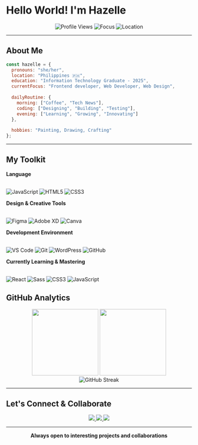 # Hello World! I'm Hazelle

<div align="center">
  <img src="https://komarev.com/ghpvc/?username=hazelle&style=for-the-badge&color=4285F4" alt="Profile Views"/>
  <img src="https://img.shields.io/badge/Focus-Frontend%20Development-4285F4?style=for-the-badge&logo=google-chrome&logoColor=white" alt="Focus"/>
  <img src="https://img.shields.io/badge/Location-Philippines-0A66C2?style=for-the-badge&logo=google-earth&logoColor=white" alt="Location"/>
</div>

---

## About Me

```javascript
const hazelle = {
  pronouns: "she/her",
  location: "Philippines 🇵🇭",
  education: "Information Technology Graduate - 2025",
  currentFocus: "Frontend developer, Web Developer, Web Design",
  
  dailyRoutine: {
    morning: ["Coffee", "Tech News"],
    coding: ["Designing", "Building", "Testing"],
    evening: ["Learning", "Growing", "Innovating"]
  },
  
  hobbies: "Painting, Drawing, Crafting"
};
```

---

## My Toolkit

<summary><b>Language</b></summary>
<br>

![JavaScript](https://img.shields.io/badge/javascript-%23323330.svg?style=for-the-badge&logo=javascript&logoColor=%23F7DF1E)
![HTML5](https://img.shields.io/badge/html5-%23E34F26.svg?style=for-the-badge&logo=html5&logoColor=white)
![CSS3](https://img.shields.io/badge/css3-%231572B6.svg?style=for-the-badge&logo=css3&logoColor=white)

<summary><b> Design & Creative Tools</b></summary>
<br>
<p>
  <img src="https://img.shields.io/badge/Figma-F24E1E?style=for-the-badge&logo=figma&logoColor=white" alt="Figma"/>
  <img src="https://img.shields.io/badge/Adobe%20XD-FF61F6?style=for-the-badge&logo=adobe%20xd&logoColor=white" alt="Adobe XD"/>
  <img src="https://img.shields.io/badge/Canva-00C4CC?style=for-the-badge&logo=canva&logoColor=white" alt="Canva"/>

</p>

<summary><b> Development Environment</b></summary>
<br>

<p>
  <img src="https://img.shields.io/badge/VS%20Code-007ACC?style=for-the-badge&logo=visual%20studio%20code&logoColor=white" alt="VS Code"/>
  <img src="https://img.shields.io/badge/Git-F05032?style=for-the-badge&logo=git&logoColor=white" alt="Git"/>
  <img src="https://img.shields.io/badge/WordPress-21759B?style=for-the-badge&logo=wordpress&logoColor=white" alt="WordPress"/>
  <img src="https://img.shields.io/badge/GitHub-181717?style=for-the-badge&logo=github&logoColor=white" alt="GitHub"/>
</p>


<summary><b> Currently Learning & Mastering</b></summary>
<br>
 <p>
  <img src="https://img.shields.io/badge/React-20232A?style=for-the-badge&logo=react&logoColor=61DAFB" alt="React"/>
  <img src="https://img.shields.io/badge/Sass-CC6699?style=for-the-badge&logo=sass&logoColor=white" alt="Sass"/>
  <img src="https://img.shields.io/badge/CSS3-1572B6?style=for-the-badge&logo=css3&logoColor=white" alt="CSS3"/>
  <img src="https://img.shields.io/badge/JavaScript-F7DF1E?style=for-the-badge&logo=javascript&logoColor=black" alt="JavaScript"/>
</p>




## GitHub Analytics

<div align="center">
  <img height="180em" src="https://github-readme-stats.vercel.app/api?username=haze11e&show_icons=true&theme=radical&include_all_commits=true&count_private=true&bg_color=0d1117&title_color=4285f4&text_color=ffffff&icon_color=4285f4&border_color=30363d"/>
  <img height="180em" src="https://github-readme-stats.vercel.app/api/top-langs/?username=hazelle&layout=compact&theme=radical&bg_color=0d1117&title_color=4285f4&text_color=ffffff&border_color=30363d"/>
</div>

<div align="center">
  <img src="https://github-readme-streak-stats.herokuapp.com/?user=hazelle&theme=radical&background=0d1117&border=30363d&stroke=4285f4&ring=4285f4&fire=ff6b6b&currStreakLabel=4285f4" alt="GitHub Streak"/>
</div>

---
## Let's Connect & Collaborate

<div align="center">
  <a href="https://www.linkedin.com/in/asence">
    <img src="https://img.shields.io/badge/LinkedIn-4285F4?style=for-the-badge&logo=linkedin&logoColor=white"/>
  </a>
  <a href="https://asencehazellejane1.wixsite.com/haze-portfolio">
    <img src="https://img.shields.io/badge/Portfolio-4285F4?style=for-the-badge&logo=safari&logoColor=white"/>
  </a>
  <a href="mailto:asence.hazelle@gmail.com">
    <img src="https://img.shields.io/badge/Gmail-4285F4?style=for-the-badge&logo=gmail&logoColor=white"/>
  </a>
</div>

---
<div align="center">
  <b>Always open to interesting projects and collaborations</b>
</div>

